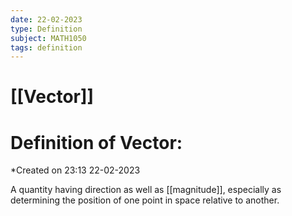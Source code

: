 ```yaml
---
date: 22-02-2023
type: Definition
subject: MATH1050
tags: definition
---
```

# [[Vector]]

# Definition of Vector:
*Created on 23:13 22-02-2023

A quantity having direction as well as [[magnitude]], especially as determining the position of one point in space relative to another.
